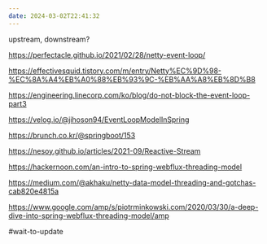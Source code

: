 ```yaml
---
date: 2024-03-02T22:41:32
---
```

upstream, downstream?

https://perfectacle.github.io/2021/02/28/netty-event-loop/

https://effectivesquid.tistory.com/m/entry/Netty%EC%9D%98-%EC%8A%A4%EB%A0%88%EB%93%9C-%EB%AA%A8%EB%8D%B8

https://engineering.linecorp.com/ko/blog/do-not-block-the-event-loop-part3


https://velog.io/@jihoson94/EventLoopModelInSpring

https://brunch.co.kr/@springboot/153

https://nesoy.github.io/articles/2021-09/Reactive-Stream

https://hackernoon.com/an-intro-to-spring-webflux-threading-model

https://medium.com/@akhaku/netty-data-model-threading-and-gotchas-cab820e4815a

https://www.google.com/amp/s/piotrminkowski.com/2020/03/30/a-deep-dive-into-spring-webflux-threading-model/amp


#wait-to-update 